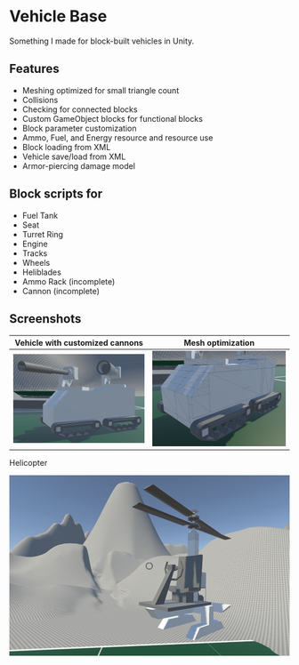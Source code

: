 # Vehicle Base

Something I made for block-built vehicles in Unity. 

## Features
- Meshing optimized for small triangle count
- Collisions
- Checking for connected blocks
- Custom GameObject blocks for functional blocks
- Block parameter customization
- Ammo, Fuel, and Energy resource and resource use
- Block loading from XML
- Vehicle save/load from XML
- Armor-piercing damage model

## Block scripts for 
- Fuel Tank 
- Seat
- Turret Ring
- Engine
- Tracks
- Wheels
- Heliblades
- Ammo Rack (incomplete)
- Cannon (incomplete)

## Screenshots
Vehicle with customized cannons   |  Mesh optimization
:--------------------------------:|:-------------------------:
![](screenshots/screenshot1.png)  |  ![this is screenshot](screenshots/meshoptimization.png)

Helicopter

![](screenshots/helicopter.png)
